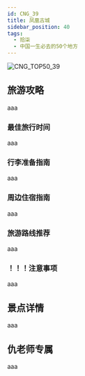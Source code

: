 ```yaml
---
id: CNG_39
title: 凤凰古城
sidebar_position: 40
tags:
  - 拾柒
  - 中国一生必去的50个地方
---
```

![CNG_TOP50_39](/img/love/CNG_TOP50/39.png)

## 旅游攻略

aaa

### 最佳旅行时间

aaa

### 行李准备指南

aaa

### 周边住宿指南

aaa

### 旅游路线推荐

aaa

### ！！！注意事项

aaa

## 景点详情

aaa

## 仇老师专属

aaa
